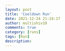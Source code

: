 ```yaml
---
layout: post
title: 'Cooldown Run'
date: 2021-12-24 21:24:17
author: multishiv19
comments: true
category: [runs]
tags: [Run]
description: 
---
```


<div width='100%' class='strava-embed-placeholder' data-embed-type='activity' data-embed-id='6421163575'></div>
<script src='https://strava-embeds.com/embed.js'></script>
